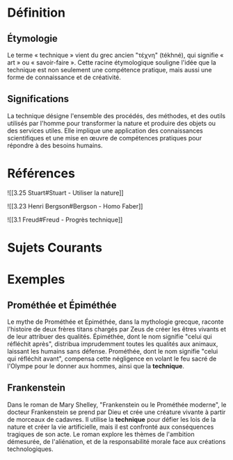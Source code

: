 # Définition

## Étymologie

Le terme « technique » vient du grec ancien "τέχνη" (tékhné), qui signifie « art » ou « savoir-faire ». Cette racine étymologique souligne l'idée que la technique est non seulement une compétence pratique, mais aussi une forme de connaissance et de créativité.

## Significations

La technique désigne l'ensemble des procédés, des méthodes, et des outils utilisés par l'homme pour transformer la nature et produire des objets ou des services utiles. Elle implique une application des connaissances scientifiques et une mise en œuvre de compétences pratiques pour répondre à des besoins humains.

# Références

![[3.25 Stuart#Stuart - Utiliser la nature]]

![[3.23 Henri Bergson#Bergson - Homo Faber]]

![[3.1 Freud#Freud - Progrès technique]]

# Sujets Courants

# Exemples

## Prométhée et Épiméthée

Le mythe de Prométhée et Épiméthée, dans la mythologie grecque, raconte l'histoire de deux frères titans chargés par Zeus de créer les êtres vivants et de leur attribuer des qualités. Épiméthée, dont le nom signifie "celui qui réfléchit après", distribua imprudemment toutes les qualités aux animaux, laissant les humains sans défense. Prométhée, dont le nom signifie "celui qui réfléchit avant", compensa cette négligence en volant le feu sacré de l'Olympe pour le donner aux hommes, ainsi que la **technique**.

## Frankenstein

Dans le roman de Mary Shelley, "Frankenstein ou le Prométhée moderne", le docteur Frankenstein se prend par Dieu et crée une créature vivante à partir de morceaux de cadavres. Il utilise la **technique** pour défier les lois de la nature et créer la vie artificielle, mais il est confronté aux conséquences tragiques de son acte. Le roman explore les thèmes de l'ambition démesurée, de l'aliénation, et de la responsabilité morale face aux créations technologiques.
